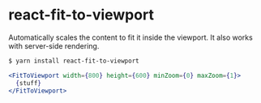 # react-fit-to-viewport

Automatically scales the content to fit it inside the viewport. It also works with server-side rendering.

```bash
$ yarn install react-fit-to-viewport
```

```jsx
<FitToViewport width={800} height={600} minZoom={0} maxZoom={1}>
  {stuff}
</FitToViewport>
```
